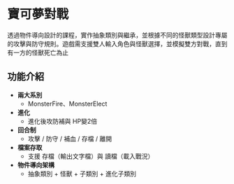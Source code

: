 # 寶可夢對戰
透過物件導向設計的課程，實作抽象類別與繼承，並根據不同的怪獸類型設計專屬的攻擊與防守規則。遊戲需支援雙人輸入角色與怪獸選擇，並模擬雙方對戰，直到有一方的怪獸死亡為止

## 功能介紹
- **兩大系別**  
  - MonsterFire、MonsterElect
- **進化**  
  - 進化後攻防補與 HP變2倍
- **回合制**  
  - 攻擊 / 防守 / 補血 / 存檔 / 離開
- **檔案存取**  
  - 支援 存檔（輸出文字檔）與 讀檔（載入戰況）
- **物件導向架構**  
  - 抽象類別 + 怪獸 + 子類別 + 進化子類別

